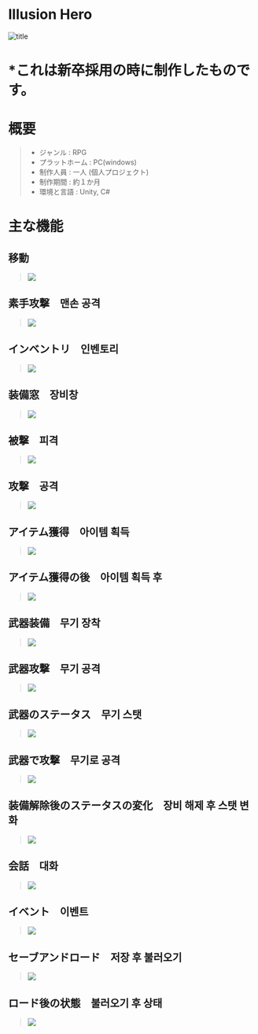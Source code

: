 # Illusion Hero

![title](https://user-images.githubusercontent.com/32096820/142764697-1da0de5c-ec34-412c-a8bc-615c13ea0cca.png)
# *これは新卒採用の時に制作したものです。

# 概要
> + ジャンル : RPG
> + プラットホーム : PC(windows)
> + 制作人員 : 一人 (個人プロジェクト)
> + 制作期間 : 約１か月
> + 環境と言語 : Unity, C#

# 主な機能
## 移動
> <img src="https://user-images.githubusercontent.com/32096820/142854930-4e9fcbcb-278a-4710-b747-1234dcf895a7.gif">
## 素手攻撃　맨손 공격
> <img src="https://user-images.githubusercontent.com/32096820/142854944-b4b69f84-50d2-4276-aa97-1970c05150eb.gif">
## インベントリ　인벤토리
> <img src="https://user-images.githubusercontent.com/32096820/142854953-e07eb7eb-ec4a-4836-a2b6-f87a16670de6.gif">
## 装備窓　장비창
> <img src="https://user-images.githubusercontent.com/32096820/142854955-61990bc1-3f94-44b3-b4cc-d30909b9562b.gif">
## 被撃　피격
> <img src="https://user-images.githubusercontent.com/32096820/142854960-d10409da-eeb5-4c60-be49-149a0a9b3020.gif">
## 攻撃　공격
> <img src="https://user-images.githubusercontent.com/32096820/142854972-12e46c77-4772-4430-bc38-08c043796128.gif">
## アイテム獲得　아이템 획득
> <img src="https://user-images.githubusercontent.com/32096820/142854981-e77974fa-92d1-4173-9c51-d60bbb720668.gif">
## アイテム獲得の後　아이템 획득 후
> <img src="https://user-images.githubusercontent.com/32096820/142854991-22ab8e60-4e43-4e91-8bcd-6e91ede2115f.gif">
## 武器装備　무기 장착
> <img src="https://user-images.githubusercontent.com/32096820/142854995-d73756db-aaf3-4784-9a5e-8bf87ccf7e9d.gif">
## 武器攻撃　무기 공격
> <img src="https://user-images.githubusercontent.com/32096820/142854997-230cd1f4-afbf-4852-bb6b-5ad9463d0cb3.gif">
## 武器のステータス　무기 스탯
> <img src="https://user-images.githubusercontent.com/32096820/142855004-2343d225-a532-4ec1-87bb-59f7ad937d2e.gif">
## 武器で攻撃　무기로 공격
> <img src="https://user-images.githubusercontent.com/32096820/142855010-972d39a8-6521-4db9-8a44-8d4023f723f8.gif">
## 装備解除後のステータスの変化　장비 해제 후 스탯 변화
> <img src="https://user-images.githubusercontent.com/32096820/142855017-03781be3-2acd-4d8f-a162-de637f3748f3.gif">
## 会話　대화
> <img src="https://user-images.githubusercontent.com/32096820/142855020-2aa961bd-9188-469a-a84d-56fe84ba64dd.gif">
## イベント　이벤트
> <img src="https://user-images.githubusercontent.com/32096820/142855027-a2fb0b86-1ec1-4148-8f40-1119f3643ab1.gif">
## セーブアンドロード　저장 후 불러오기
> <img src="https://user-images.githubusercontent.com/32096820/142855534-da58e06f-3642-43a6-a28c-2fe359403c1a.gif">
## ロード後の状態　불러오기 후 상태
> <img src="https://user-images.githubusercontent.com/32096820/142855048-025b0169-12f7-4000-8b76-41111efaea99.gif">
